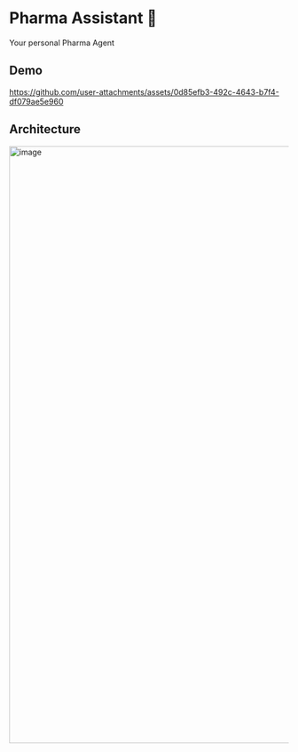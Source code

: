 # Pharma Assistant 💊

Your personal Pharma Agent

## Demo

https://github.com/user-attachments/assets/0d85efb3-492c-4643-b7f4-df079ae5e960

## Architecture

<img width="1076" alt="image" src="https://github.com/user-attachments/assets/c17f2184-f40c-4a1f-ac9d-85d862159d1d">

